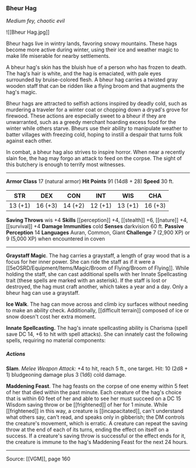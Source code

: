 ### Bheur Hag
_Medium fey, chaotic evil_

![[Bheur Hag.jpg]]

Bheur hags live in wintry lands, favoring snowy mountains. These hags become more active during winter, using their ice and weather magic to make life miserable for nearby settlements.

A bheur hag's skin has the bluish hue of a person who has frozen to death. The hag's hair is white, and the hag is emaciated, with pale eyes surrounded by bruise-colored flesh. A bheur hag carries a twisted gray wooden staff that can be ridden like a flying broom and that augments the hag's magic.

Bheur hags are attracted to selfish actions inspired by deadly cold, such as murdering a traveler for a winter coat or chopping down a dryad's grove for firewood. These actions are especially sweet to a bheur if they are unwarranted, such as a greedy merchant hoarding excess food for the winter while others starve. Bheurs use their ability to manipulate weather to batter villages with freezing cold, hoping to instill a despair that turns folk against each other.

In combat, a bheur hag also strives to inspire horror. When near a recently slain foe, the hag may forgo an attack to feed on the corpse. The sight of this butchery is enough to terrify most witnesses.

---

**Armor Class** 17 (natural armor)
**Hit Points** 91 (14d8 + 28)
**Speed** 30 ft.

| STR     | DEX     | CON     | INT     | WIS     | CHA     |
|---------|---------|---------|---------|---------|---------|
| 13 (+1) | 16 (+3) | 14 (+2) | 12 (+1) | 13 (+1) | 16 (+3) |

**Saving Throws** wis +4
**Skills** [[perception]] +4, [[stealth]] +6, [[nature]] +4, [[survival]] +4
**Damage Immunities** cold
**Senses** darkvision 60 ft.
**Passive Perception** 14
**Languages** Auran, Common, Giant
**Challenge** 7 (2,900 XP) or 9 (5,000 XP) when encountered in coven

---

**Graystaff Magic**. The hag carries a graystaff, a length of gray wood that is a focus for her inner power. She can ride the staff as if it were a [[5eOSRD/Equipment/Items/Magic/Broom of Flying/Broom of Flying]]. While holding the staff, she can cast additional spells with her Innate Spellcasting trait (these spells are marked with an asterisk). If the staff is lost or destroyed, the hag must craft another, which takes a year and a day. Only a bheur hag can use a graystaff.

**Ice Walk**. The hag can move across and climb icy surfaces without needing to make an ability check. Additionally, [[difficult terrain]] composed of ice or snow doesn't cost her extra moment.

**Innate Spellcasting.** The hag's innate spellcasting ability is Charisma (spell save DC 14, +6 to hit with spell attacks). She can innately cast the following spells, requiring no material components:

##### Actions
**Slam**. _Melee Weapon Attack:_ +4 to hit, reach 5 ft., one target. Hit: 10 (2d8 + 1) bludgeoning damage plus 3 (1d6) cold damage.

**Maddening Feast**. The hag feasts on the corpse of one enemy within 5 feet of her that died within the past minute. Each creature of the hag's choice that is within 60 feet of her and able to see her must succeed on a DC 15 Wisdom saving throw or be [[frightened]] of her for 1 minute. While [[frightened]] in this way, a creature is [[incapacitated]], can't understand what others say, can't read, and speaks only in gibberish; the DM controls the creature's movement, which is erratic. A creature can repeat the saving throw at the end of each of its turns, ending the effect on itself on a success. If a creature's saving throw is successful or the effect ends for it, the creature is immune to the hag's Maddening Feast for the next 24 hours.

---

Source: [[VGM]], page 160